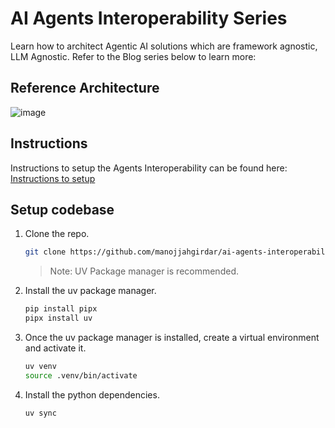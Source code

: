 # AI Agents Interoperability Series
Learn how to architect Agentic AI solutions which are framework agnostic, LLM Agnostic. Refer to the Blog series below to learn more:

## Reference Architecture

![image](https://github.com/user-attachments/assets/15f1d121-77d3-4937-a394-9ee9c87af1a8)

## Instructions

Instructions to setup the Agents Interoperability can be found here: [Instructions to setup](https://medium.com/@manojjahgirdar/list/ai-agents-interoperability-607c343d3b1c)

## Setup codebase

1. Clone the repo.
   ```bash
   git clone https://github.com/manojjahgirdar/ai-agents-interoperability.git
   ```
   > Note: UV Package manager is recommended.
   
1. Install the uv package manager.
   ```bash
   pip install pipx
   pipx install uv
   ```
1. Once the uv package manager is installed, create a virtual environment and activate it.
   ```bash
   uv venv
   source .venv/bin/activate
   ```
1. Install the python dependencies.
   ```bash
   uv sync
   ```
 
